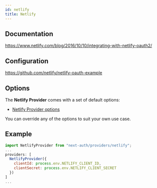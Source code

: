 ```yaml
---
id: netlify
title: Netlify
---
```


## Documentation

https://www.netlify.com/blog/2016/10/10/integrating-with-netlify-oauth2/

## Configuration

https://github.com/netlify/netlify-oauth-example

## Options

The **Netlify Provider** comes with a set of default options:

- [Netlify Provider options](https://github.com/nextauthjs/next-auth/blob/main/src/providers/netlify.js)

You can override any of the options to suit your own use case.

## Example

```js
import NetlifyProvider from "next-auth/providers/netlify";
...
providers: [
  NetlifyProvider({
    clientId: process.env.NETLIFY_CLIENT_ID,
    clientSecret: process.env.NETLIFY_CLIENT_SECRET
  })
]
...
```
